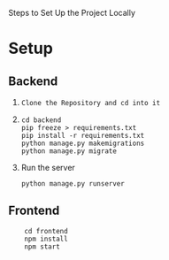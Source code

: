 Steps to Set Up the Project Locally

# Setup
## Backend
1. 
    ```
    Clone the Repository and cd into it
    ```
2. 
    ```
    cd backend
    pip freeze > requirements.txt
    pip install -r requirements.txt
    python manage.py makemigrations
    python manage.py migrate
    ```
    
3. Run the server
    ```
    python manage.py runserver
    ```

## Frontend
```
    cd frontend
    npm install
    npm start
```